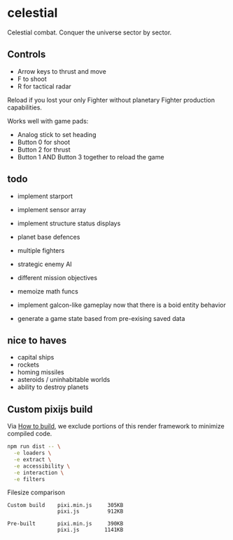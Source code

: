 # celestial

Celestial combat. Conquer the universe sector by sector.

## Controls

- Arrow keys to thrust and move
- F to shoot
- R for tactical radar

Reload if you lost your only Fighter without planetary Fighter production capabilities.

Works well with game pads:

- Analog stick to set heading
- Button 0 for shoot
- Button 2 for thrust
- Button 1 AND Button 3 together to reload the game

## todo

- implement starport
- implement sensor array
- implement structure status displays
- planet base defences

- multiple fighters
- strategic enemy AI
- different mission objectives
- memoize math funcs
- implement galcon-like gameplay now that there is a boid entity behavior
- generate a game state based from pre-exising saved data

## nice to haves

- capital ships
- rockets
- homing missiles
- asteroids / uninhabitable worlds
- ability to destroy planets

## Custom pixijs build

Via [How to build](https://github.com/pixijs/pixi.js#how-to-build), we exclude
portions of this render framework to minimize compiled code.

```bash
npm run dist -- \
  -e loaders \
  -e extract \
  -e accessibility \
  -e interaction \
  -e filters
```

Filesize comparison

```
Custom build    pixi.min.js     305KB
                pixi.js         912KB

Pre-built       pixi.min.js     390KB
                pixi.js        1141KB

```
